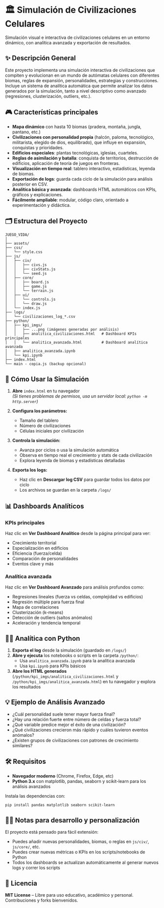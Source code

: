 # 🏛️ Simulación de Civilizaciones Celulares

Simulación visual e interactiva de civilizaciones celulares en un entorno dinámico, con analítica avanzada y exportación de resultados.

## ✨ Descripción General

Este proyecto implementa una simulación interactiva de civilizaciones que compiten y evolucionan en un mundo de autómatas celulares con diferentes biomas, reglas de expansión, personalidades, estrategias y construcciones. Incluye un sistema de analítica automática que permite analizar los datos generados por la simulación, tanto a nivel descriptivo como avanzado (regresiones, clusterización, outliers, etc.).

## 🎮 Características principales

- **Mapa dinámico** con hasta 10 biomas (pradera, montaña, jungla, pantano, etc.)
- **Civilizaciones con personalidad propia** (halcón, paloma, tecnológico, militarista, elegido de dios, equilibrado), que influye en expansión, conquistas y prioridades.
- **Edificios especiales**: plantas tecnológicas, iglesias, cuarteles.
- **Reglas de asimilación y batalla**: conquista de territorios, destrucción de edificios, aplicación de teoría de juegos en fronteras.
- **Visualización en tiempo real**: tablero interactivo, estadísticas, leyenda de biomas.
- **Exportación de logs**: guarda cada ciclo de la simulación para análisis posterior en CSV.
- **Analítica básica y avanzada**: dashboards HTML automáticos con KPIs, gráficos y explicaciones.
- **Fácilmente ampliable**: modular, código claro, orientado a experimentación y didáctica.

## 🗂️ Estructura del Proyecto

```
JUEGO_VIDA/
│
├── assets/
├── css/
│   └── style.css
├── js/
│   ├── civ/
│   │   ├── civs.js
│   │   ├── civStats.js
│   │   └── seed.js
│   ├── core/
│   │   ├── board.js
│   │   ├── game.js
│   │   └── terrain.js
│   ├── ui/
│   │   └── controls.js
│   │   └── draw.js
│   └── index.js
├── logs/
│   └── civilizaciones_log_*.csv
├── python/
│   ├── kpi_imgs/
│   │   ├── ...png (imágenes generadas por análisis)
│   │   ├── analitica_civilizaciones.html   # Dashboard KPIs principales
│   │   └── analitica_avanzada.html         # Dashboard analítica avanzada
│   ├── analitica_avanzada.ipynb
│   └── kpi.ipynb
├── index.html
└── main - copia.js (backup opcional)
```

## 🚀 Cómo Usar la Simulación

1. **Abre** `index.html` en tu navegador  
   *(Si tienes problemas de permisos, usa un servidor local: `python -m http.server`)*

2. **Configura los parámetros:**
   - Tamaño del tablero
   - Número de civilizaciones
   - Células iniciales por civilización

3. **Controla la simulación:**
   - Avanza por ciclos o usa la simulación automática
   - Observa en tiempo real el crecimiento y stats de cada civilización
   - Explora leyenda de biomas y estadísticas detalladas

4. **Exporta los logs:**
   - Haz clic en **Descargar log CSV** para guardar todos los datos por ciclo
   - Los archivos se guardan en la carpeta `/logs/`

## 📊 Dashboards Analíticos

### KPIs principales
Haz clic en **Ver Dashboard Analítico** desde la página principal para ver:
- Crecimiento territorial
- Especialización en edificios
- Eficiencia (fuerza/celda)
- Comparación de personalidades
- Eventos clave y más

### Analítica avanzada
Haz clic en **Ver Dashboard Avanzado** para análisis profundos como:
- Regresiones lineales (fuerza vs celdas, complejidad vs edificios)
- Regresión múltiple para fuerza final
- Mapa de correlaciones
- Clusterización (k-means)
- Detección de outliers (saltos anómalos)
- Aceleración y tendencia temporal

## 🧑‍💻 Analítica con Python

1. **Exporta el log** desde la simulación (guardado en `/logs/`)
2. **Abre y ejecuta** los notebooks o scripts en la carpeta `/python/`:
   - Usa `analitica_avanzada.ipynb` para la analítica avanzada
   - Usa `kpi.ipynb` para KPIs básicos
3. **Abre los HTML generados** (`/python/kpi_imgs/analitica_civilizaciones.html` y `/python/kpi_imgs/analitica_avanzada.html`) en tu navegador y explora los resultados

## 💡 Ejemplo de Análisis Avanzado

- ¿Cuál personalidad suele tener mayor fuerza final?
- ¿Hay una relación fuerte entre número de celdas y fuerza total?
- ¿Qué variable predice mejor el éxito de una civilización?
- ¿Qué civilizaciones crecieron más rápido y cuáles tuvieron eventos anómalos?
- ¿Existen grupos de civilizaciones con patrones de crecimiento similares?

## 🛠️ Requisitos

- **Navegador moderno** (Chrome, Firefox, Edge, etc)
- **Python 3.x** con matplotlib, pandas, seaborn y scikit-learn para los análisis avanzados

Instala las dependencias con:
```bash
pip install pandas matplotlib seaborn scikit-learn
```

## 👨‍🔬 Notas para desarrollo y personalización

El proyecto está pensado para fácil extensión:
- Puedes añadir nuevas personalidades, biomas, o reglas en `js/civ/`, `js/core/`, etc.
- Puedes crear nuevas métricas o KPIs en los scripts/notebooks de Python
- Todos los dashboards se actualizan automáticamente al generar nuevos logs y correr los scripts

## 📝 Licencia

**MIT License** – Libre para uso educativo, académico y personal.  
Contribuciones y forks bienvenidos.
